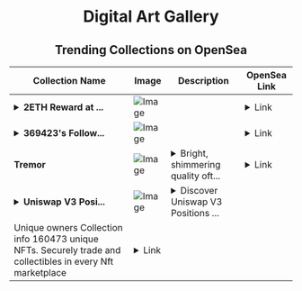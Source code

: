 <div align="center">

# Digital Art Gallery

## Trending Collections on OpenSea

| Collection Name                       | Image                                                                                     | Description                       | OpenSea Link                                                                                          |
|---------------------------------------|-------------------------------------------------------------------------------------------|-----------------------------------|--------------------------------------------------------------------------------------------------------|
| **<details><summary>2ETH Reward at ...</summary>2ETH Reward at t.ly/ldo</details>** | ![Image](https://i.seadn.io/s/raw/files/7aae7dcdf674bedf5c979aade3cae605.png?w=500&auto=format?w=200&auto=format) |  | <details><summary>Link</summary>[2ETH Reward at t.ly/ldo](https://opensea.io/collection/2eth-reward-at-t-ly-ldo-257)</details> |
| **<details><summary>369423's Follow...</summary>369423's Follower</details>** | ![Image](https://i.seadn.io/s/raw/files/19f9f090920392cc3650cbdf4361755b.png?w=500&auto=format?w=200&auto=format) |  | <details><summary>Link</summary>[369423's Follower](https://opensea.io/collection/369423-s-follower)</details> |
| **Tremor** | ![Image](https://i.seadn.io/s/raw/files/b8d73ef7f3f8b18a3956d3e01fa60df1.jpg?w=500&auto=format?w=200&auto=format) | <details><summary>Bright, shimmering quality oft...</summary>Bright, shimmering quality often associated with light.</details> | <details><summary>Link</summary>[Tremor](https://opensea.io/collection/tremor-2)</details> |
| **<details><summary>Uniswap V3 Posi...</summary>Uniswap V3 Positions NFT-V1</details>** | ![Image](https://i.seadn.io/s/raw/files/4971c389abc485e76c7f99dd0a858dc1.jpg?w=500&auto=format?w=200&auto=format) | <details><summary>Discover Uniswap V3 Positions ...</summary>Discover Uniswap V3 Positions NFT-V1's
Unique owners Collection info 160473 unique NFTs. Securely trade and collectibles in every Nft marketplace </details> | <details><summary>Link</summary>[Uniswap V3 Positions NFT-V1](https://opensea.io/collection/uniswap-v3-positions-nft-v1-393)</details> |

</div>